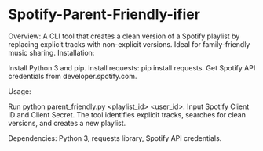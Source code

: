 # Spotify-Parent-Friendly-ifier
Overview: A CLI tool that creates a clean version of a Spotify playlist by replacing explicit tracks with non-explicit versions. Ideal for family-friendly music sharing.
Installation:

Install Python 3 and pip.
Install requests: pip install requests.
Get Spotify API credentials from developer.spotify.com.

Usage:

Run python parent_friendly.py <playlist_id> <user_id>.
Input Spotify Client ID and Client Secret.
The tool identifies explicit tracks, searches for clean versions, and creates a new playlist.

Dependencies: Python 3, requests library, Spotify API credentials.
